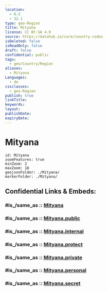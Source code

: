 ```yaml
---
location:
  - 0.5
  - 32.1
type: geo-Region
title: Mityana
license: CC BY-SA 4.0
source: https://datahub.io/core/country-codes
isDeleted: false
isReadOnly: false
draft: false
confidential: public
tags:
  - geo/Country/Region
aliases:
  - Mityana
Languages:
  - de
cssclasses:
  - geo-Region
publish: true
linkTitle:
keywords:
layout:
publishDate:
expiryDate:
---
```


# Mityana

```leaflet
id: Mityana
zoomFeatures: true 
minZoom: 2 
maxZoom: 18
geojsonFolder: ./Mityana/
markerFolder: ./Mityana/
```


## Confidential Links & Embeds: 

### #is_/same_as :: [Mityana](/_Standards/Earth/Continent/Africa/Africa~Central/Uganda/regions~Uganda/Uganda~Central/Mityana.md) 

### #is_/same_as :: [Mityana.public](/_public/Earth/Continent/Africa/Africa~Central/Uganda/regions~Uganda/Uganda~Central/Mityana.public.md) 

### #is_/same_as :: [Mityana.internal](/_internal/Earth/Continent/Africa/Africa~Central/Uganda/regions~Uganda/Uganda~Central/Mityana.internal.md) 

### #is_/same_as :: [Mityana.protect](/_protect/Earth/Continent/Africa/Africa~Central/Uganda/regions~Uganda/Uganda~Central/Mityana.protect.md) 

### #is_/same_as :: [Mityana.private](/_private/Earth/Continent/Africa/Africa~Central/Uganda/regions~Uganda/Uganda~Central/Mityana.private.md) 

### #is_/same_as :: [Mityana.personal](/_personal/Earth/Continent/Africa/Africa~Central/Uganda/regions~Uganda/Uganda~Central/Mityana.personal.md) 

### #is_/same_as :: [Mityana.secret](/_secret/Earth/Continent/Africa/Africa~Central/Uganda/regions~Uganda/Uganda~Central/Mityana.secret.md)


